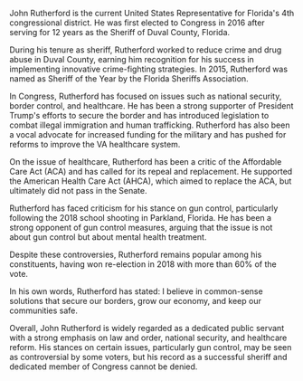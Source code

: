 John Rutherford is the current United States Representative for Florida's 4th congressional district. He was first elected to Congress in 2016 after serving for 12 years as the Sheriff of Duval County, Florida.

During his tenure as sheriff, Rutherford worked to reduce crime and drug abuse in Duval County, earning him recognition for his success in implementing innovative crime-fighting strategies. In 2015, Rutherford was named as Sheriff of the Year by the Florida Sheriffs Association.

In Congress, Rutherford has focused on issues such as national security, border control, and healthcare. He has been a strong supporter of President Trump's efforts to secure the border and has introduced legislation to combat illegal immigration and human trafficking. Rutherford has also been a vocal advocate for increased funding for the military and has pushed for reforms to improve the VA healthcare system.

On the issue of healthcare, Rutherford has been a critic of the Affordable Care Act (ACA) and has called for its repeal and replacement. He supported the American Health Care Act (AHCA), which aimed to replace the ACA, but ultimately did not pass in the Senate.

Rutherford has faced criticism for his stance on gun control, particularly following the 2018 school shooting in Parkland, Florida. He has been a strong opponent of gun control measures, arguing that the issue is not about gun control but about mental health treatment.

Despite these controversies, Rutherford remains popular among his constituents, having won re-election in 2018 with more than 60% of the vote.

In his own words, Rutherford has stated: I believe in common-sense solutions that secure our borders, grow our economy, and keep our communities safe.

Overall, John Rutherford is widely regarded as a dedicated public servant with a strong emphasis on law and order, national security, and healthcare reform. His stances on certain issues, particularly gun control, may be seen as controversial by some voters, but his record as a successful sheriff and dedicated member of Congress cannot be denied.
